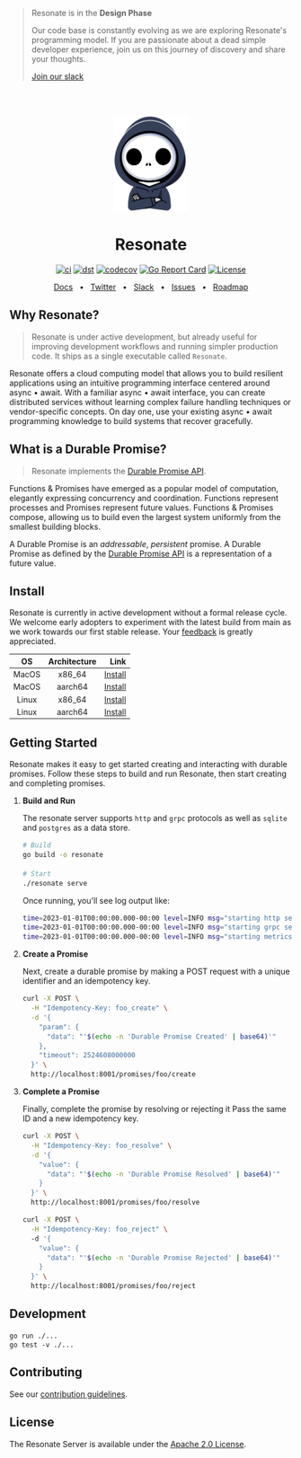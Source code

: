 > Resonate is in the **Design Phase**
> 
> Our code base is constantly evolving as we are exploring Resonate's programming model. If you are passionate about a dead simple developer experience, join us on this journey of discovery and share your thoughts.
>
> [Join our slack](https://resonatehqcommunity.slack.com)

<br /><br />
<p align="center">
    <img height="170"src="./docs/img/echo.png">
</p>

<h1 align="center">Resonate</h1>

<div align="center">

[![ci](https://github.com/resonatehq/resonate/actions/workflows/cicd.yaml/badge.svg)](https://github.com/resonatehq/resonate/actions/workflows/cicd.yaml)
[![dst](https://github.com/resonatehq/resonate/actions/workflows/dst.yaml/badge.svg)](https://github.com/resonatehq/resonate/actions/workflows/dst.yaml)
[![codecov](https://codecov.io/gh/resonatehq/resonate/branch/main/graph/badge.svg)](https://codecov.io/gh/resonatehq/resonate)
[![Go Report Card](https://goreportcard.com/badge/github.com/resonatehq/resonate)](https://goreportcard.com/report/github.com/resonatehq/resonate)
[![License](https://img.shields.io/badge/License-Apache_2.0-blue.svg)](https://opensource.org/licenses/Apache-2.0)

</div>

<div align="center">
<a href="https://docs.resonatehq.io">Docs</a>
  <span>&nbsp;&nbsp;•&nbsp;&nbsp;</span>
  <a href="https://twitter.com/resonatehqio">Twitter</a>
  <span>&nbsp;&nbsp;•&nbsp;&nbsp;</span>
  <a href="https://resonatehqcommunity.slack.com">Slack</a>
  <span>&nbsp;&nbsp;•&nbsp;&nbsp;</span>
  <a href="https://github.com/resonatehq/resonate/issues">Issues</a>
  <span>&nbsp;&nbsp;•&nbsp;&nbsp;</span>
  <a href="https://github.com/resonatehq/resonate/issues/131">Roadmap</a>
  <br />
</div>

## Why Resonate?
> Resonate is under active development, but already useful for improving development workflows and running simpler production code. It ships as a single executable called `Resonate`. 

Resonate offers a cloud computing model that allows you to build resilient applications using an intuitive programming interface centered around async • await. With a familiar async • await interface, you can create distributed services without learning complex failure handling techniques or vendor-specific concepts. On day one, use your existing async • await programming knowledge to build systems that recover gracefully. 

## What is a Durable Promise?
> Resonate implements the [Durable Promise API](https://github.com/resonatehq/durable-promise).

Functions & Promises have emerged as a popular model of computation, elegantly expressing concurrency and coordination. Functions represent processes and Promises represent future values. Functions & Promises compose, allowing us to build even the largest system uniformly from the smallest building blocks.

A Durable Promise is an *addressable*, *persistent* promise. A Durable Promise as defined by the [Durable Promise API](https://github.com/resonatehq/durable-promise) is a representation of a future value.

## Install 

Resonate is currently in active development without a formal release cycle. We welcome early adopters to experiment with the latest build from main as we work towards our first stable release. Your [feedback](https://github.com/resonatehq/resonate/issues/new/choose) is greatly appreciated.

|  OS   | Architecture |                                                                               Link |
| :---: | :----------: | ---------------------------------------------------------------------------------: |
| MacOS |    x86_64    |  [Install](https://storage.googleapis.com/resonate-release/darwin-x86_64/resonate) |
| MacOS |   aarch64    | [Install](https://storage.googleapis.com/resonate-release/darwin-aarch64/resonate) |
| Linux |    x86_64    |   [Install](https://storage.googleapis.com/resonate-release/linux-x86_64/resonate) |
| Linux |   aarch64    |  [Install](https://storage.googleapis.com/resonate-release/linux-aarch64/resonate) |

## Getting Started

Resonate makes it easy to get started creating and interacting with durable promises. Follow these steps to build and run Resonate, then start creating and completing promises.

1. **Build and Run**

   The resonate server supports `http` and `grpc` protocols as well as `sqlite` and `postgres` as a data store.

   ```bash
   # Build
   go build -o resonate

   # Start
   ./resonate serve
   ```

   Once running, you'll see log output like: 
   ```bash
   time=2023-01-01T00:00:00.000-00:00 level=INFO msg="starting http server" addr=0.0.0.0:8001
   time=2023-01-01T00:00:00.000-00:00 level=INFO msg="starting grpc server" addr=0.0.0.0:50051
   time=2023-01-01T00:00:00.000-00:00 level=INFO msg="starting metrics server" addr=:9090
   ```

2. **Create a Promise**

   Next, create a durable promise by making a POST request with a unique identifier and an idempotency key.

   ```bash
   curl -X POST \
     -H "Idempotency-Key: foo_create" \
     -d '{
       "param": {
         "data": "'$(echo -n 'Durable Promise Created' | base64)'"
       },
       "timeout": 2524608000000
     }' \
     http://localhost:8001/promises/foo/create
   ```

3. **Complete a Promise**

   Finally, complete the promise by resolving or rejecting it Pass the same ID and a new idempotency key. 

   ```bash
   curl -X POST \
     -H "Idempotency-Key: foo_resolve" \
     -d '{
       "value": {
         "data": "'$(echo -n 'Durable Promise Resolved' | base64)'"
       }
     }' \
     http://localhost:8001/promises/foo/resolve
   ```

   ```bash
   curl -X POST \
     -H "Idempotency-Key: foo_reject" \ 
     -d '{
       "value": {
         "data": "'$(echo -n 'Durable Promise Rejected' | base64)'"
       }
     }' \
     http://localhost:8001/promises/foo/reject
   ```

## Development
```
go run ./...
go test -v ./...
```

## Contributing
See our [contribution guidelines](CONTRIBUTING.md).

## License
The Resonate Server is available under the [Apache 2.0 License](LICENSE).
